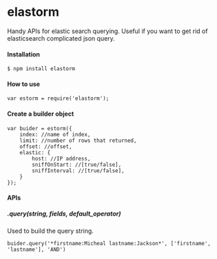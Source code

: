 # elastorm
Handy APIs for elastic search querying. Useful if you want to get rid of elasticsearch complicated json query.

#### Installation

```
$ npm install elastorm
```

#### How to use
```
var estorm = require('elastorm');
```
#### Create a builder object
```
var buider = estorm({
    index: //name of index,
    limit: //number of rows that returned,
    offset: //offset,
    elastic: {
        host: //IP address,
        sniffOnStart: //[true/false],
        sniffInterval: //[true/false],
    }
});
```
#### APIs
##### .query(string, fields, default_operator)
Used to build the query string.
```
buider.query('*firstname:Micheal lastname:Jackson*', ['firstname', 'lastname'], 'AND')
```
